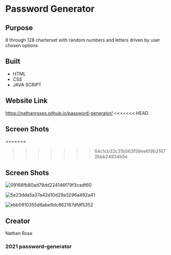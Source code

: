 # Password Generator

## Purpose 
 8 through 128 charterset with random numbers and letters driven by user chosen options

## Built 
* HTML
* CSS
* JAVA SCRIPT

## Website Link
https://nathanroses.github.io/password-generator/
<<<<<<< HEAD

## Screen Shots


=======
>>>>>>> 64c1cb32c31b063f59ee6f9b21672bbb24834b5e

## Screen Shots
![09166fb80ad79dd224146f79f3cadf60](https://user-images.githubusercontent.com/87315662/132160774-ec7082e4-eb07-45a5-b0d5-bbf18782d58d.png)

![5e23dda5a37a42d10d29a3296a492a41](https://user-images.githubusercontent.com/87315662/132160886-174bae78-d064-4179-a18b-1ba0fd2934ba.png)

![ebb0910355d8abe9dc862167dfdf5352](https://user-images.githubusercontent.com/87315662/132160954-54057310-9614-41cf-8405-773fa081b2e1.png)


## Creator
   Nathan Rose
    
### 2021 password-generator
